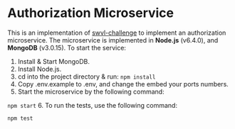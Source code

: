 # Authorization Microservice
This is an implementation of [swvl-challenge](https://gist.github.com/ali-essam/5b5e8bc2a76bc790731b5c5a8f6dcc22) to implement an authorization microservice.
The microservice is implemented in **Node.js** (v6.4.0), and **MongoDB** (v3.0.15).
To start the service:
 1. Install & Start MongoDB.
 2. Install Node.js.
 3. cd into the project directory & run: `npm install`
 4. Copy .env.example to .env, and change the embed your ports numbers.
 5. Start the microservice by the following command:

  `npm start`
6. To run the tests, use the following command:

  `npm test`
